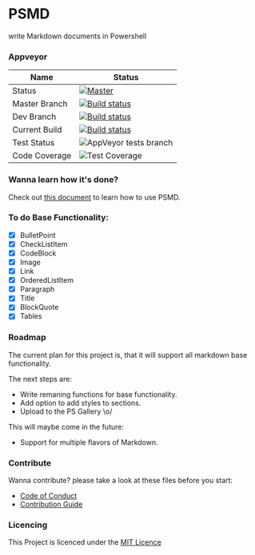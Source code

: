 # PSMD
write Markdown documents in Powershell

### Appveyor
| Name        | Status           |
|---------------|-------------| 
| Status      | [![Master](https://ci.appveyor.com/api/projects/status/bpaj88j9pqjxia0a/branch/master?svg=true&passingText=Overall%20-%20OK)](https://ci.appveyor.com/project/bateskevin/psmd/branch/master)  | 
| Master Branch      | [![Build status](https://ci.appveyor.com/api/projects/status/bpaj88j9pqjxia0a/branch/Master?svg=true)](https://ci.appveyor.com/project/bateskevin/psmd/branch/master)      |
| Dev Branch      | [![Build status](https://ci.appveyor.com/api/projects/status/bpaj88j9pqjxia0a/branch/Dev?svg=true)](https://ci.appveyor.com/project/bateskevin/psmd/branch/Dev)      |
| Current Build      | [![Build status](https://ci.appveyor.com/api/projects/status/bpaj88j9pqjxia0a?svg=true)](https://ci.appveyor.com/project/bateskevin/psd)      |
| Test Status      | ![AppVeyor tests branch](https://img.shields.io/appveyor/tests/bateskevin/PSMD/master.svg)      |
| Code Coverage      | ![Test Coverage](https://img.shields.io/badge/coverage-26%25-red.svg?maxAge=60)      |

### Wanna learn how it's done?
Check out [this document](Sample.md) to learn how to use PSMD.

### To do Base Functionality:

- [X] BulletPoint
- [X] CheckListItem
- [X] CodeBlock
- [X] Image
- [X] Link
- [X] OrderedListItem
- [X] Paragraph
- [X] Title
- [X] BlockQuote
- [X] Tables

### Roadmap

The current plan for this project is, that it will support all markdown base functionality. 

The next steps are:

* Write remaning functions for base functionality.
* Add option to add styles to sections. 
* Upload to the PS Gallery \o/

This will maybe come in the future:

* Support for multiple flavors of Markdown.


### Contribute

Wanna contribute? please take a look at these files before you start:

* [Code of Conduct](Docs/CODE_OF_CONDUCT.md)
* [Contribution Guide](Docs/CONTRIBUTING.md)

### Licencing

This Project is licenced under the [MIT Licence](Docs/LICENSE)
